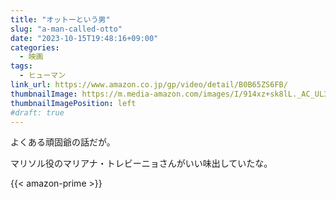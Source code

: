 ```yaml
---
title: "オットーという男"
slug: "a-man-called-otto"
date: "2023-10-15T19:48:16+09:00"
categories:
  - 映画
tags:
  - ヒューマン
link_url: https://www.amazon.co.jp/gp/video/detail/B0B65ZS6FB/
thumbnailImage: https://m.media-amazon.com/images/I/914xz+sk8lL._AC_UL320_.jpg
thumbnailImagePosition: left
#draft: true
---
```

よくある頑固爺の話だが。
<!--more-->
マリソル役のマリアナ・トレビーニョさんがいい味出していたな。

{{< amazon-prime >}}
